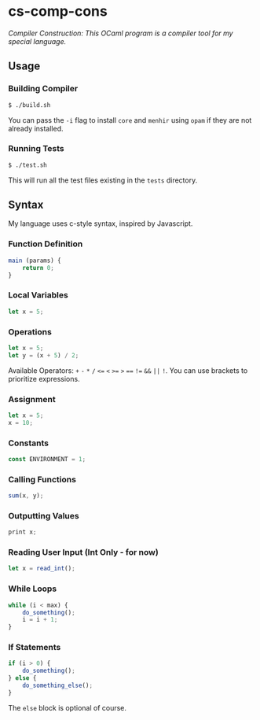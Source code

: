 # cs-comp-cons
*Compiler Construction: This OCaml program is a compiler tool for my special language.*

## Usage

### Building Compiler
``` bash
$ ./build.sh
```
You can pass the `-i` flag to install `core` and `menhir` using `opam` if they are not already installed.

### Running Tests
``` bash
$ ./test.sh
```
This will run all the test files existing in the `tests` directory.

## Syntax
My language uses c-style syntax, inspired by Javascript.

### Function Definition
``` js
main (params) {
    return 0;
}
```

### Local Variables
``` js
let x = 5;
```

### Operations
``` js
let x = 5;
let y = (x + 5) / 2;
```
Available Operators: `+` `-` `*` `/` `<=` `<` `>=` `>` `==` `!=` `&&` `||` `!`. You can use brackets to prioritize expressions.

### Assignment
``` js
let x = 5;
x = 10;
```

### Constants
``` js
const ENVIRONMENT = 1;
```

### Calling Functions
``` js
sum(x, y);
```

### Outputting Values
``` js
print x;
```

### Reading User Input (Int Only - for now)
``` js
let x = read_int();
```

### While Loops
``` js
while (i < max) {
    do_something();
    i = i + 1;
}
```

### If Statements
``` js
if (i > 0) {
    do_something();
} else {
    do_something_else();
}
```
The `else` block is optional of course.
